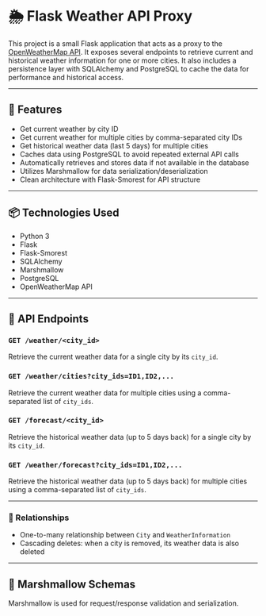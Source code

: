 # 🌦️ Flask Weather API Proxy

This project is a small Flask application that acts as a proxy to the [OpenWeatherMap API](https://openweathermap.org/api). It exposes several endpoints to retrieve current and historical weather information for one or more cities. It also includes a persistence layer with SQLAlchemy and PostgreSQL to cache the data for performance and historical access.

---

## 📌 Features

- Get current weather by city ID
- Get current weather for multiple cities by comma-separated city IDs
- Get historical weather data (last 5 days) for multiple cities
- Caches data using PostgreSQL to avoid repeated external API calls
- Automatically retrieves and stores data if not available in the database
- Utilizes Marshmallow for data serialization/deserialization
- Clean architecture with Flask-Smorest for API structure

---

## 📦 Technologies Used

- Python 3
- Flask
- Flask-Smorest
- SQLAlchemy
- Marshmallow
- PostgreSQL
- OpenWeatherMap API

---

## 🚀 API Endpoints

### `GET /weather/<city_id>`
Retrieve the current weather data for a single city by its `city_id`.

### `GET /weather/cities?city_ids=ID1,ID2,...`
Retrieve the current weather data for multiple cities using a comma-separated list of `city_ids`.

### `GET /forecast/<city_id>`
Retrieve the historical weather data (up to 5 days back) for a single city by its `city_id`.

### `GET /weather/forecast?city_ids=ID1,ID2,...`
Retrieve the historical weather data (up to 5 days back) for multiple cities using a comma-separated list of `city_ids`.

---

### 🔗 Relationships
- One-to-many relationship between `City` and `WeatherInformation`
- Cascading deletes: when a city is removed, its weather data is also deleted

---

## 🧪 Marshmallow Schemas

Marshmallow is used for request/response validation and serialization.
